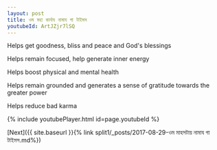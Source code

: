 ```yaml
---
layout: post
title: ওম মহা কার্নায নামায গা টাইমস
youtubeId: ArtJZjr7lSQ
---
```

 
 
Helps get goodness, bliss and peace and God's blessings
 
Helps remain focused, help generate inner energy 
 
Helps boost physical and mental health 
 
Helps remain grounded and generates a sense of gratitude towards the greater power 
 
Helps reduce bad karma
 
 
 
 


{% include youtubePlayer.html id=page.youtubeId %}
 
[Next]({{ site.baseurl }}{% link  split1/_posts/2017-08-29-ওম মাহসটায় নামায গা টাইমস.md%})
 
